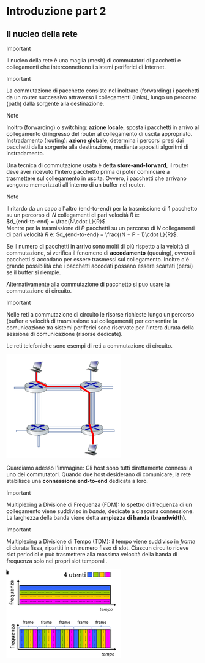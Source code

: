 # Introduzione part 2

## Il nucleo della rete

> [!IMPORTANT]
> Il nucleo della rete è una maglia (mesh) di commutatori di pacchetti e collegamenti che interconnettono i sistemi periferici di Internet.

> [!IMPORTANT]
> La commutazione di pacchetto consiste nel inoltrare (forwarding) i pacchetti da un router successivo attraverso i collegamenti (links), lungo un percorso (path) dalla sorgente alla destinazione.

> [!NOTE]
> Inoltro (forwarding) o switching: **azione locale**, sposta i pacchetti in arrivo al collegamento di ingresso del router al collegamento di uscita appropriato.  
> Instradamento (routing): **azione globale**, determina i percorsi presi dai pacchetti dalla sorgente alla destinazione, mediante appositi algoritmi di instradamento.

Una tecnica di commutazione usata è detta **store-and-forward**, il router deve aver ricevuto l'intero pacchetto prima di poter cominciare a trasmettere sul collegamento in uscita. Ovvero, i pacchetti che arrivano vengono memorizzati all'interno di un buffer nel router.

> [!NOTE]
> Il ritardo da un capo all'altro (end-to-end) per la trasmissione di 1 pacchetto su un percorso di $N$ collegamenti di pari velocità $R$ è:  
> $d_{end-to-end} = \frac{N\cdot L}{R}$.  
> Mentre per la trasmissione di $P$ pacchetti su un percorso di $N$ collegamenti di pari velocità $R$ è:
> $d_{end-to-end} = \frac{(N + P - 1)\cdot L}{R}$.

Se il numero di pacchetti in arrivo sono molti di più rispetto alla veloità di commutazione, si verifica il fenomeno di **accodamento** (queuing), ovvero i pacchetti si accodano per essere trasmessi sul collegamento. Inoltre c'è grande possibilità che i pacchetti accodati possano essere scartati (persi) se il buffer si riempie.

Alternativamente alla commutazione di pacchetto si puo usare la commutazione di circuito.

> [!IMPORTANT]
> Nelle reti a commutazione di circuito le risorse richieste lungo un percorso (buffer e velocità di trasmissione sui collegamenti) per consentire la comunicazione tra sistemi periferici sono riservate per l'intera durata della sessione di comunicazione (risorse dedicate).

Le reti telefoniche sono esempi di reti a commutazione di circuito.

<img src="img/commcir.png" width="300" />

Guardiamo adesso l'immagine: Gli host sono tutti direttamente connessi a uno dei commutatori. Quando due host desiderano di comunicare, la rete stabilisce una **connessione end-to-end** dedicata a loro. 

> [!IMPORTANT]
> Multiplexing a Divisione di Frequenza (FDM): lo spettro di frequenza di un collegamento viene suddiviso in *bande*, dedicate a ciascuna connessione.
> La larghezza della banda viene detta **ampiezza di banda (brandwidth)**.

> [!IMPORTANT]
> Multiplexing a Divisione di Tempo (TDM): il tempo viene suddiviso in *frame* di durata fissa, ripartiti in un numero fisso di slot. Ciascun circuito riceve slot periodici e può trasmettere alla massima velocità della banda di frequenza solo nei propri slot temporali.

<img src="img/fdmtdm.png" width="300" />

